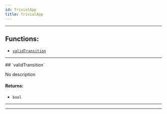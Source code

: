 ```yaml
---
id: TrivialApp
title: TrivialApp
---
```




***
## Functions:
- [`validTransition`](#validTransition)
***
<a id=validTransition />
## `validTransition`

No description


#### Returns:
- `bool`


***
***
